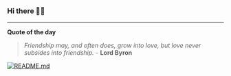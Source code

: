### Hi there 👋🏻


---

**Quote of the day**

> *Friendship may, and often does, grow into love, but love never subsides into friendship.* - **Lord Byron** 

[![README.md](https://github.com/marcolovazzano/marcolovazzano/actions/workflows/readme.yml/badge.svg?branch=main)](https://github.com/marcolovazzano/marcolovazzano/actions/workflows/readme.yml)
